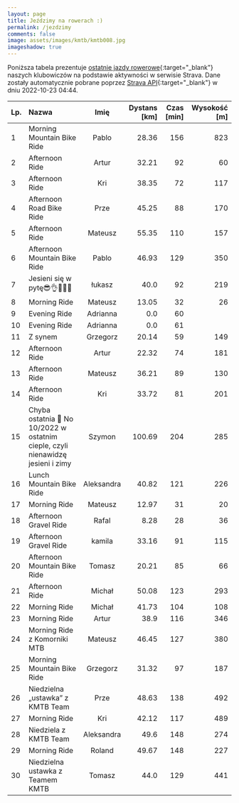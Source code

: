 ```yaml
---
layout: page
title: Jeździmy na rowerach :)
permalink: /jezdzimy
comments: false
image: assets/images/kmtb/kmtb008.jpg
imageshadow: true
---
```


Poniższa tabela prezentuje [ostatnie jazdy rowerowe](https://www.strava.com/clubs/336381){:target="_blank"} naszych klubowiczów na podstawie aktywności w serwisie Strava. Dane zostały automatycznie pobrane poprzez [Strava API](https://developers.strava.com/docs/reference/#api-Clubs-getClubActivitiesById){:target="_blank"} w dniu 2022-10-23 04:44.

Lp. | Nazwa | Imię | Dystans [km] | Czas [min] | Wysokość [m]
:--- | :--- | :---: | ---: | ---: | ---:
1|Morning Mountain Bike Ride|Pablo|28.36|156|823
2|Afternoon Ride|Artur|32.21|92|60
3|Afternoon Ride|Kri|38.35|72|117
4|Afternoon Road Bike Ride|Prze|45.25|88|170
5|Afternoon Ride|Mateusz|55.35|110|157
6|Afternoon Mountain Bike Ride|Pablo|46.93|129|350
7|Jesieni się w pytę😎👌🍁🍄🍂|łukasz|40.0|92|219
8|Morning Ride|Mateusz|13.05|32|26
9|Evening Ride|Adrianna|0.0|60|
10|Evening Ride|Adrianna|0.0|61|
11|Z synem|Grzegorz|20.14|59|149
12|Afternoon Ride|Artur|22.32|74|181
13|Afternoon Ride|Mateusz|36.21|89|130
14|Afternoon Ride|Kri|33.72|81|201
15|Chyba ostatnia 💯 No 10/2022 w ostatnim cieple, czyli nienawidzę jesieni i zimy|Szymon|100.69|204|285
16|Lunch Mountain Bike Ride|Aleksandra|40.82|121|226
17|Morning Ride|Mateusz|12.97|31|20
18|Afternoon Gravel Ride|Rafal|8.28|28|36
19|Afternoon Gravel Ride|kamila|33.16|91|115
20|Afternoon Mountain Bike Ride|Tomasz|20.21|85|66
21|Afternoon Ride|Michał|50.08|123|293
22|Morning Ride|Michał|41.73|104|108
23|Morning Ride|Artur|38.9|116|346
24|Morning Ride z Komorniki MTB|Mateusz|46.45|127|380
25|Morning Mountain Bike Ride|Grzegorz|31.32|97|187
26|Niedzielna „ustawka” z KMTB Team |Prze|48.63|138|492
27|Morning Ride|Kri|42.12|117|489
28|Niedziela z KMTB Team|Aleksandra|49.6|148|274
29|Morning Ride|Roland|49.67|148|227
30|Niedzielna ustawka z Teamem KMTB|Tomasz|44.0|129|441
